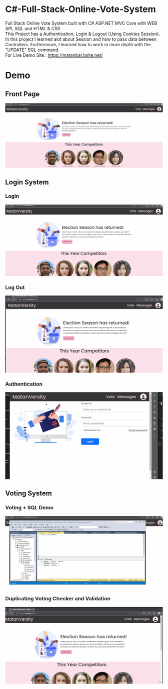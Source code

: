 # C#-Full-Stack-Online-Vote-System
Full Stack Online Vote System built with C# ASP.NET MVC Core with WEB API, SQL and HTML &amp; CSS <br>
This Project has a Authentication, Login & Logout (Using Cookies Session). <br>
In this project I learned alot about Session and how to pass data between Controllers. Furthermore, I learned how to work in more depth with the "UPDATE" SQL command. <br>
For Live Demo Site : https://matanbar.bsite.net/
<h1>Demo</h1>
<h2>Front Page</h2>
<img src="Full Stack Online Voting System\FrontPage.gif">

<h2>Login System</h2>
<h3>Login</h3>
<img src="Full Stack Online Voting System\Login.gif">
<h3>Log Out</h3>
<img src="Full Stack Online Voting System\LogOut.gif">
<h3>Authentication</h3>
<img src="Full Stack Online Voting System\Authentication.gif">

<h2>Voting System</h2>
<h3>Voting + SQL Demo</h3>
<img src="Full Stack Online Voting System\Vote-SQL.gif">
<h3>Duplicating Voting Checker and Validation</h3>
<img src="Full Stack Online Voting System\VoteDuplicator.gif">

